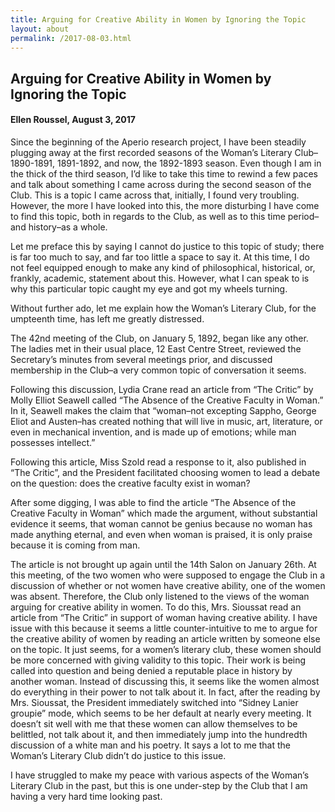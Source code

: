 ```yaml
---
title: Arguing for Creative Ability in Women by Ignoring the Topic
layout: about
permalink: /2017-08-03.html
---
```


## Arguing for Creative Ability in Women by Ignoring the Topic
#### Ellen Roussel, August 3, 2017

Since the beginning of the Aperio research project, I have been steadily plugging away at the first recorded seasons of the Woman’s Literary Club– 1890-1891, 1891-1892, and now, the 1892-1893 season. Even though I am in the thick of the third season, I’d like to take this time to rewind a few paces and talk about something I came across during the second season of the Club. This is a topic I came across that, initially, I found very troubling. However, the more I have looked into this, the more disturbing I have come to find this topic, both in regards to the Club, as well as to this time period–and history–as a whole.

Let me preface this by saying I cannot do justice to this topic of study; there is far too much to say, and far too little a space to say it. At this time, I do not feel equipped enough to make any kind of philosophical, historical, or, frankly, academic, statement about this. However, what I can speak to is why this particular topic caught my eye and got my wheels turning.

Without further ado, let me explain how the Woman’s Literary Club, for the umpteenth time, has left me greatly distressed.

The 42nd meeting of the Club, on January 5, 1892, began like any other. The ladies met in their usual place, 12 East Centre Street, reviewed the Secretary’s minutes from several meetings prior, and discussed membership in the Club–a very common topic of conversation it seems.

Following this discussion, Lydia Crane read an article from “The Critic” by Molly Elliot Seawell called “The Absence of the Creative Faculty in Woman.” In it, Seawell makes the claim that “woman–not excepting Sappho, George Eliot and Austen–has created nothing that will live in music, art, literature, or even in mechanical invention, and is made up of emotions; while man possesses intellect.”

Following this article, Miss Szold read a response to it, also published in “The Critic”, and the President facilitated choosing women to lead a debate on the question: does the creative faculty exist in woman?

After some digging, I was able to find the article “The Absence of the Creative Faculty in Woman” which made the argument, without substantial evidence it seems, that woman cannot be genius because no woman has made anything eternal, and even when woman is praised, it is only praise because it is coming from man.

The article is not brought up again until the 14th Salon on January 26th. At this meeting, of the two women who were supposed to engage the Club in a discussion of whether or not women have creative ability, one of the women was absent. Therefore, the Club only listened to the views of the woman arguing for creative ability in women. To do this, Mrs. Sioussat read an article from “The Critic” in support of woman having creative ability. I have issue with this because it seems a little counter-intuitive to me to argue for the creative ability of women by reading an article written by someone else on the topic. It just seems, for a women’s literary club, these women should be more concerned with giving validity to this topic. Their work is being called into question and being denied a reputable place in history by another woman. Instead of discussing this, it seems like the women almost do everything in their power to not talk about it. In fact, after the reading by Mrs. Sioussat, the President immediately switched into “Sidney Lanier groupie” mode, which seems to be her default at nearly every meeting. It doesn’t sit well with me that these women can allow themselves to be belittled, not talk about it, and then immediately jump into the hundredth discussion of a white man and his poetry. It says a lot to me that the Woman’s Literary Club didn’t do justice to this issue.

I have struggled to make my peace with various aspects of the Woman’s Literary Club in the past, but this is one under-step by the Club that I am having a very hard time looking past.